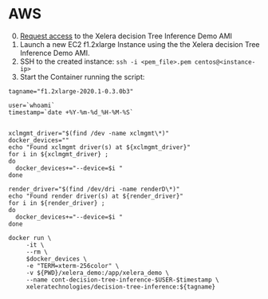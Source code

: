 # AWS


0. [Request access](https://xelera.io/survey-aws-ami-xelera-tree-inference-engine) to the Xelera decision Tree Inference Demo AMI
1. Launch a new EC2 f1.2xlarge Instance using the the Xelera decision Tree Inference Demo AMI.
2. SSH to the created instance: `ssh -i <pem_file>.pem centos@<instance-ip>`
3. Start the Container running the script:

```
tagname="f1.2xlarge-2020.1-0.3.0b3"

user=`whoami`
timestamp=`date +%Y-%m-%d_%H-%M-%S`


xclmgmt_driver="$(find /dev -name xclmgmt\*)"
docker_devices=""
echo "Found xclmgmt driver(s) at ${xclmgmt_driver}"
for i in ${xclmgmt_driver} ;
do
  docker_devices+="--device=$i "
done

render_driver="$(find /dev/dri -name renderD\*)"
echo "Found render driver(s) at ${render_driver}"
for i in ${render_driver} ;
do
  docker_devices+="--device=$i "
done

docker run \
     -it \
     --rm \
     $docker_devices \
     -e "TERM=xterm-256color" \
     -v ${PWD}/xelera_demo:/app/xelera_demo \
     --name cont-decision-tree-inference-$USER-$timestamp \
     xeleratechnologies/decision-tree-inference:${tagname}
```
